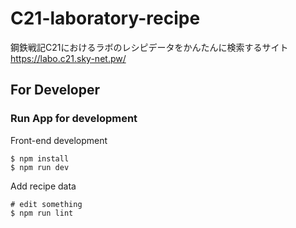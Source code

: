 # C21-laboratory-recipe
鋼鉄戦記C21におけるラボのレシピデータをかんたんに検索するサイト  
https://labo.c21.sky-net.pw/

## For Developer
### Run App for development
Front-end development
```
$ npm install
$ npm run dev
```
Add recipe data
```
# edit something
$ npm run lint
```
